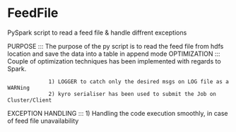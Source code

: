 # FeedFile
PySpark script to read a feed file &amp; handle diffrent exceptions

PURPOSE ::: The purpose of the py script is to read the feed file from hdfs location and save the data into a table in append mode
OPTIMIZATION ::: Couple of optimization techniques has been implemented with regards to Spark.

                 1) LOGGER to catch only the desired msgs on LOG file as a WARNing
                 2) kyro serialiser has been used to submit the Job on Cluster/Client

EXCEPTION HANDLING :::
                  1) Handling the code execution smoothly, in case of feed file unavailability

